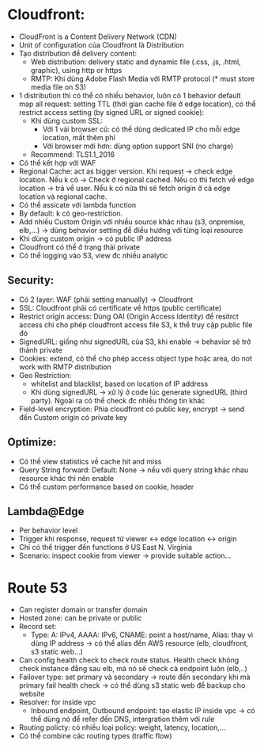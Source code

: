 # Cloudfront:
 - CloudFront is a Content Delivery Network (CDN)
 - Unit of configuration của Cloudfront là Distribution
 - Tạo distribution để delivery content:
   - Web distribution: delivery static and dynamic file (.css, .js, .html, graphic), using http or https
   - RMTP: Khi dùng Adobe Flash Media với RMTP protocol (* must store media file on S3)
 - 1 distribution thì có thể có nhiều behavior, luôn có 1 behavior default map all request: setting TTL (thời gian cache file ở edge location), có thể restrict access setting (by signed URL or signed cookie):
   - Khi dùng custom SSL: 
     - Với 1 vài browser cũ: có thể dùng dedicated IP cho mỗi edge location, mất thêm phí
     - Với browser mới hơn: dùng option support SNI (no charge)
   - Recommend: TLS1.1_2016
 - Có thể kết hợp với WAF
 - Regional Cache: act as bigger version. Khi request -> check edge location. Nếu k có -> Check ở regional cached. Nếu có thì fetch về edge location -> trả về user. Nếu k có nữa thì sẽ fetch origin ở cả edge location và regional cache.
 - Có thể assicate với lambda function
 - By default: k có geo-restriction. 
 - Add nhiều Custom Origin với nhiều source khác nhau (s3, onpremise, elb,...) -> dùng behavior setting để điều hướng với từng loại resource
 - Khi dùng custom origin -> có public IP address
 - Cloudfront có thể ở trạng thái private
 - Có thể logging vào S3, view đc nhiều analytic
 
 ## Security:
  - Có 2 layer: WAF (phải setting manually) -> Cloudfront
  - SSL: Cloudfront phải có certificate về https (public certificate)
  - Restrict origin access: Dùng OAI (Origin Access Identity) để resitrct access chỉ cho phép cloudfront access file S3, k thể truy cập public file đó
  - SignedURL:  giống như signedURL của S3, khi enable -> behavior sẽ trở thành private
  - Cookies: extend, có thể cho phép access object type hoặc area, do not work with RMTP distribution
  - Geo Restriction: 
     - whitelist and blacklist, based on location of IP address
     - Khi dùng signedURL -> xử lý ở code lúc generate signedURL (third party). Ngoài ra có thể check đc nhiều thông tin khác
  - Field-level encryption: Phía cloudfront có public key, encrypt -> send đến Custom origin có private key
 
 ## Optimize:
  - Có thể view statistics về cache hit and miss
  - Query String forward: Default: None -> nếu với query string khác nhau resource khác thì nên enable
  - Có thể custom performance based on cookie, header
  
## Lambda@Edge
  - Per behavior level
  - Trigger khi response, request từ viewer <-> edge location <-> origin 
  - Chỉ có thể trigger đến functions ở US East N. Virginia
  - Scenario: inspect cookie from viewer -> provide suitable action...
  
  # Route 53
  
   - Can register domain or transfer domain
   - Hosted zone: can be private or public
   - Record set:
     - Type: A: IPv4, AAAA: IPv6, CNAME: point a host/name, Alias: thay vì dùng IP address -> có thể alias đến AWS resource (elb, cloudfront, s3 static web...)
   - Can config health check to check route status. Health check không check instance đằng sau elb, mà nó sẽ check cả endpoint luôn (elb,..)
   - Failover type: set primary và secondary -> route đến secondary khi mà primary fail health check -> có thể dùng s3 static web để backup cho website
   - Resolver: for inside vpc
     - Inbound endpoint, Outbound endpoint: tạo elastic IP inside vpc -> có thể dùng nó để refer đến DNS, intergration thêm với rule
   - Routing policty: có nhiều loại policy: weight, latency, location,...
   - Có thể combine các routing types (traffic flow)
